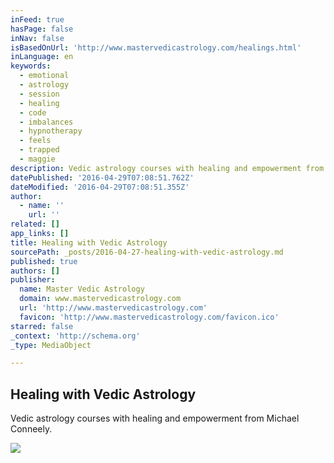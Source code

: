 ```yaml
---
inFeed: true
hasPage: false
inNav: false
isBasedOnUrl: 'http://www.mastervedicastrology.com/healings.html'
inLanguage: en
keywords:
  - emotional
  - astrology
  - session
  - healing
  - code
  - imbalances
  - hypnotherapy
  - feels
  - trapped
  - maggie
description: Vedic astrology courses with healing and empowerment from Michael Conneely.
datePublished: '2016-04-29T07:08:51.762Z'
dateModified: '2016-04-29T07:08:51.355Z'
author:
  - name: ''
    url: ''
related: []
app_links: []
title: Healing with Vedic Astrology
sourcePath: _posts/2016-04-27-healing-with-vedic-astrology.md
published: true
authors: []
publisher:
  name: Master Vedic Astrology
  domain: www.mastervedicastrology.com
  url: 'http://www.mastervedicastrology.com'
  favicon: 'http://www.mastervedicastrology.com/favicon.ico'
starred: false
_context: 'http://schema.org'
_type: MediaObject

---
```

<article style=""><h1>Healing with Vedic Astrology</h1><p>Vedic astrology courses with healing and empowerment from Michael Conneely.</p><img src="https://s3-us-west-2.amazonaws.com/the-grid-img/p/c5731fd8ca1cb0a707d860183a132623e8ed7f55.jpg" /></article>